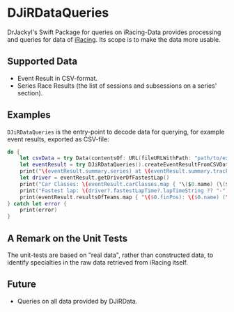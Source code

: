 # DJiRDataQueries

DrJackyl's Swift Package for queries on iRacing-Data provides processing and queries for data of [iRacing](https://www.iracing.com). Its scope is to make the data more usable.

## Supported Data

* Event Result in CSV-format.
* Series Race Results (the list of sessions and subsessions on a series' section).

## Examples

`DJiRDataQueries` is the entry-point to decode data for querying, for example event results, exported as CSV-file:

```swift
do {
    let csvData = try Data(contentsOf: URL(fileURLWithPath: "path/to/exported.csv"))
    let eventResult = try DJiRDataQueries().createEventResultFromCSVData(csvData)
    print("\(eventResult.summary.series) at \(eventResult.summary.track)")
    let driver = eventResult.getDriverOfFastestLap()
    print("Car Classes: \(eventResult.carClasses.map { "\($0.name) (\($0.cars.map { car in car.name }.joined(separator: ",")))" }.joined(separator: ", "))")
    print("Fastest lap: \(driver?.fastestLapTime?.lapTimeString ?? "-") (\(driver?.name ?? "-"))")
    print(eventResult.resultsOfTeams.map { "\($0.finPos): \($0.name) (\($0.car))"}.joined(separator: "\n") )
} catch let error {
    print(error)
}
```

## A Remark on the Unit Tests

The unit-tests are based on "real data", rather than constructed data, to identify specialties in the raw data retrieved from iRacing itself.

## Future

* Queries on all data provided by DJiRData.
